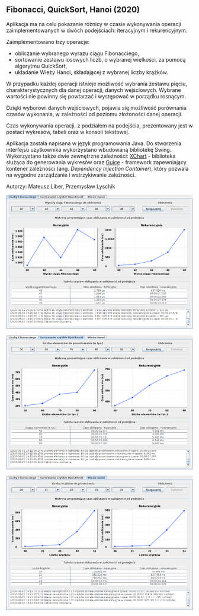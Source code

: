 ## Fibonacci, QuickSort, Hanoi (2020)

Aplikacja ma na celu pokazanie różnicy w czasie wykonywania operacji zaimplementowanych w dwóch podejściach: iteracyjnym i rekurencyjnym.

Zaimplementowano trzy operacje:
* obliczanie wybranego wyrazu ciągu Fibonacciego,
* sortowanie zestawu losowych liczb, o wybranej wielkości, za pomocą algorytmu QuickSort,
* układanie Wieży Hanoi, składającej z wybranej liczby krążków.

W przypadku każdej operacji istnieje możliwość wybrania zestawu pięciu, charakterystycznych dla danej operacji, danych wejściowych. Wybrane wartości nie powinny się powtarzać i występować w porządku rosnącym.

Dzięki wyborowi danych wejściowych, pojawia się możliwość porównania czasów wykonania, w zależności od poziomu złożoności danej operacji.

Czas wykonywania operacji, z podziałem na podejścia, prezentowany jest w postaci wykresów, tabeli oraz w konsoli tekstowej.

Aplikacja została napisana w język programowania Java. Do stworzenia interfejsu użytkownika wykorzystano wbudowaną bibliotekę Swing. Wykorzystano także dwie zewnętrzne zależności: [XChart](https://knowm.org/open-source/xchart) - biblioteka służąca do generowania wykresów oraz [Guice](https://github.com/google/guice) - framework zapewniający kontener zależności (ang. *Dependency Injection Container*), który pozwala na wygodne zarządzanie i wstrzykiwanie zależności. 

Autorzy: Mateusz Liber, Przemysław Lyschik

[![](resources/fibonacci.png)](https://raw.githubusercontent.com/plyschik/fibonacci-quicksort-hanoi/master/resources/fibonacci.png)

[![](resources/quicksort.png)](https://raw.githubusercontent.com/plyschik/fibonacci-quicksort-hanoi/master/resources/quicksort.png)

[![](resources/hanoi.png)](https://raw.githubusercontent.com/plyschik/fibonacci-quicksort-hanoi/master/resources/hanoi.png)
